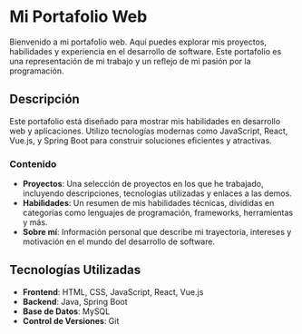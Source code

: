 # Mi Portafolio Web

Bienvenido a mi portafolio web. Aquí puedes explorar mis proyectos, habilidades y experiencia en el desarrollo de software. Este portafolio es una representación de mi trabajo y un reflejo de mi pasión por la programación.

## Descripción

Este portafolio está diseñado para mostrar mis habilidades en desarrollo web y aplicaciones. Utilizo tecnologías modernas como JavaScript, React, Vue.js, y Spring Boot para construir soluciones eficientes y atractivas.

### Contenido

- **Proyectos**: Una selección de proyectos en los que he trabajado, incluyendo descripciones, tecnologías utilizadas y enlaces a las demos.
- **Habilidades**: Un resumen de mis habilidades técnicas, divididas en categorías como lenguajes de programación, frameworks, herramientas y más.
- **Sobre mí**: Información personal que describe mi trayectoria, intereses y motivación en el mundo del desarrollo de software.

## Tecnologías Utilizadas

- **Frontend**: HTML, CSS, JavaScript, React, Vue.js
- **Backend**: Java, Spring Boot
- **Base de Datos**: MySQL
- **Control de Versiones**: Git

